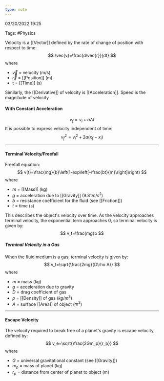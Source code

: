```yaml
---
type: note
---
```

03/20/2022 19:25

Tags: #Physics 

Velocity is a [[Vector]] defined by the rate of change of position with respect to time:
$$
\vec{v}=\frac{d\vec{r}}{dt}
$$
where
- $\vec v$ = velocity (m/s)
- $\vec{r}$ = [[Position]] (m)
- t = [[Time]] (s)

Similarly, the [[Derivative]] of velocity is [[Acceleration]]. Speed is the magnitude of velocity

#### With Constant Acceleration
$$
v_f=v_i+a\Delta t
$$
It is possible to express velocity independent of time:
$$
v_f^2=v_i^2+2a(x_f-x_i)
$$

---

#### Terminal Velocity/Freefall
Freefall equation:
$$
v(t)=\frac{mg}{b}\left(1-exp\left[-\frac{bt}{m}\right]\right)
$$
where
- $m$ = [[Mass]] (kg)
- $g$ = acceleration due to [[Gravity]] ($9.81m/s^2$)
- $b$ = resistance coefficient for the fluid (see [[Friction]])
- $t$ = time (s)

This describes the object's velocity over time. As the velocity approaches terminal velocity, the exponential term approaches 0, so terminal velocity is given by:
$$
v_t=\frac{mg}b
$$
##### Terminal Velocity in a Gas
When the fluid medium is a gas, terminal velocity is given by:
$$
v_t=\sqrt{\frac{2mg}{D\rho A}}
$$
where
- $m$ = mass (kg)
- $g$ = acceleration due to gravity
- $D$ = drag coefficient of gas
- $\rho$ = [[Density]] of gas ($kg/m^3$)
- $A$ = surface [[Area]] of object ($m^2$)

---

#### Escape Velocity
The velocity required to break free of a planet's gravity is escape velocity, defined by:
$$
v_e=\sqrt{\frac{2Gm_p}{r_p}}
$$
where
- $G$ = universal gravitational constant (see [[Gravity]])
- $m_p$ = mass of planet (kg)
- $r_p$ = distance from center of planet to object (m)